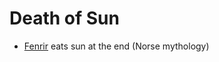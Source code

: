 # Death of Sun

- [Fenrir](https://www.britannica.com/topic/Fenrir) eats sun at the end (Norse mythology)
